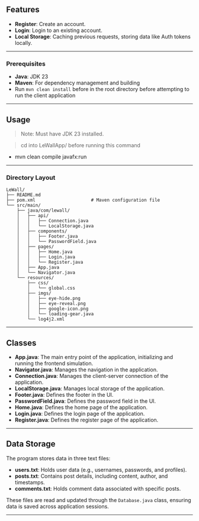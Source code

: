 ## Features

- **Register**: Create an account.
- **Login**: Login to an existing account.
- **Local Storage**: Caching previous requests, storing data like Auth tokens locally.

---

### Prerequisites

- **Java**: JDK 23
- **Maven**: For dependency management and building
- Run `mvn clean install` before in the root directory before attempting to run the client application

---

## Usage

> Note: Must have JDK 23 installed.

> cd into LeWallApp/ before running this command

- mvn clean compile javafx:run

---

### Directory Layout

```plaintext
LeWall/
├── README.md
├── pom.xml                     # Maven configuration file
└── src/main/
    ├── java/com/lewall/
    │   ├── api/ 
    │   │   ├── Connection.java
    │   │   └── LocalStorage.java
    │   ├── components/
    │   │   ├── Footer.java
    │   │   └── PasswordField.java
    │   ├── pages/
    │   │   ├── Home.java
    │   │   ├── Login.java
    │   │   └── Register.java
    │   ├── App.java
    │   └── Navigator.java
    └── resources/
        ├── css/ 
        │   └── global.css
        ├── imgs/ 
        │   ├── eye-hide.png
        │   ├── eye-reveal.png
        │   ├── google-icon.png
        │   └── loading-gear.java
        └── log4j2.xml
```

---

## Classes

- **App.java**: The main entry point of the application, initializing and running the frontend simulation.
- **Navigator.java**: Manages the navigation in the application.
- **Connection.java**: Manages the client-server connection of the application.
- **LocalStorage.java**: Manages local storage of the application.
- **Footer.java**: Defines the footer in the UI.
- **PasswordField.java**: Defines the password field in the UI.
- **Home.java**: Defines the home page of the application.
- **Login.java**: Defines the login page of the application.
- **Register.java**: Defines the register page of the application.

---

## Data Storage

The program stores data in three text files:

- **users.txt**: Holds user data (e.g., usernames, passwords, and profiles).
- **posts.txt**: Contains post details, including content, author, and timestamps.
- **comments.txt**: Holds comment data associated with specific posts.

These files are read and updated through the `Database.java` class, ensuring data is saved across application sessions.

---
